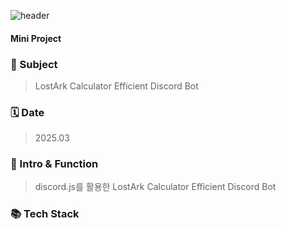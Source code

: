 ![header](https://capsule-render.vercel.app/api?type=waving&color=gradient&customColorList=26&text=Loce-Bot&height=200&animation=fadeIn&fontColor=ffffff)
#### Mini Project

### 🎯&nbsp;Subject

> LostArk Calculator Efficient Discord Bot

### 🗓️&nbsp;Date

> 2025.03

### 🚀&nbsp;Intro & Function

> discord.js를 활용한 LostArk Calculator Efficient Discord Bot

### 📚&nbsp;Tech Stack

<p>
<img src="https://img.shields.io/badge/Javascript-F7DF1E?style=flat-square&logo=javascript&logoColor=black" alt=""/>
<img src="https://img.shields.io/badge/Node.js-5FA04E?style=flat-square&logo=node.js&logoColor=white" alt=""/>
</p>

